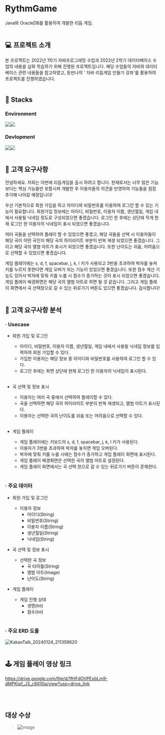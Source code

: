 # RythmGame
Java와 OracleDB를 활용하여 개발한 리듬 게임.
<br></br>

## 💻 프로젝트 소개 
본 프로젝트는 2022년 1학기 자바프로그래밍 수업과 2022년 2학기 데이터베이스 수업의 내용을 심화 학습하기 위해 진행된 프로젝트입니다. 
해당 수업들의 자바와 데이터베이스 관련 내용들을 참고하였고, 동빈나의 ' 자바 리듬게임 만들기 강좌'를 활용하여 프로젝트를 진행하였습니다.
<br></br>

## 📌 Stacks

### Environment
<img src="https://img.shields.io/badge/eclipseide-2C2255?style=for-the-badge&logo=eclipseide&logoColor=white"><img src="https://img.shields.io/badge/github-181717?style=for-the-badge&logo=github&logoColor=white">

### Devlopment
<img src="https://img.shields.io/badge/java-007396?style=for-the-badge&logo=java&logoColor=white"><img src="https://img.shields.io/badge/oracle-F80000?style=for-the-badge&logo=oracle&logoColor=white">
<br></br>

## 📢 고객 요구사항
안녕하세요. 저희는 이번에 리듬게임을 출시 하려고 합니다. 현재로서는 너무 많은 기능 보다는 핵심 기능들만 포함시켜 개발한 후 이용자들의 의견을 반영하여 기능들을 점점 추가해 나아갈 예정입니다! <br>

우선 기본적으로 회원 가입을 하고 아이디와 비밀번호를 이용하여 로그인 할 수 있는 기능이 필요합니다. 회원가입 정보에는 아이디, 비밀번호, 이용자 이름, 생년월일, 게임 내에서 사용될 닉네임 정도로 구성되었으면 좋겠습니다. 로그인 한 후에는 상단에 작게 현재 로그인 한 이용자의 닉네임이 표시 되었으면 좋겠습니다. <br>

여러 곡들을 선택하여 플레이 할 수 있었으면 좋겠고, 해당 곡들을 선택 시 이용자들이 해당 곡이 어떤 곡인지 해당 곡의 하이라이트 부분이 반복 재생 되었으면 좋겠습니다. 그리고 해당 곡의 앨범 아트가 표시가 되었으면 좋겠습니다. 또한 난이도는 쉬움, 어려움으로 선택할 수 있었으면 좋겠습니다. <br>

게임 플레이에는 s, d, f, spacebar, j, k, l 키가 사용되고 3번을 초과하여 박자를 놓쳐 키를 누르지 못한다면 게임 오버가 되는 기능이 있었으면 좋겠습니다. 또한 점수 계산 기능도 있어서 박자에 맞춰 키를 누를 시 점수가 증가하는 것이 표시 되었으면 좋겠습니다. 게임 플레이 배경화면은 해당 곡의 앨범 아트로 하면 될 것 같습니다. 그리고 게임 플레이 화면에서 곡 선택창으로 갈 수 있는 뒤로가기 버튼도 있으면 좋겠습니다.
 감사합니다! <br></br>


## 🔎 고객 요구사항 분석

### · Usecase

   - 회원 가입 및 로그인
     - 아이디, 비밀번호, 이용자 이름, 생년월일, 게임 내에서 사용될 닉네임 정보를 입력하여 회원 가입할 수 있다.
     - 가입한 이용자는 해당 정보 중 아이디와 비밀번호를 사용하여 로그인 할 수 있다.
     - 로그인 후에는 화면 상단에 현재 로그인 한 이용자의 닉네임이 표시된다. 
     <br></br>
   
   - 곡 선택 및 정보 표시
     - 이용자는 여러 곡 중에서 선택하여 플레이할 수 있다.
     - 곡을 선택하면 해당 곡의 하이라이트 부분이 반복 재생되고, 앨범 아트가 표시된다.
     - 이용자는 선택한 곡의 난이도를 쉬움 또는 어려움으로 선택할 수 있다.
     <br></br>

   - 게임 플레이
     - 게임 플레이에는 키보드의 s, d, f, spacebar, j, k, l 키가 사용된다.
     - 이용자가 3번을 초과하여 박자를 놓치면 게임 오버된다.
     - 박자에 맞춰 키를 누를 시에는 점수가 증가하고 게임 플레이 화면에 표시된다.
     - 게임 플레이 배경화면은 선택한 곡의 앨범 아트로 설정된다.
     - 게임 플레이 화면에서는 곡 선택 창으로 갈 수 있는 뒤로가기 버튼이 존재한다.
      <br></br>

### · 주요 데이터
    
   - 회원 가입 및 로그인 
     - 이용자 정보
       - 아이디(String)
       - 비밀번호(String)
       - 이용자 이름(String)
       - 생년월일(String)
       - 닉네임(String)

   - 곡 선택 및 정보 표시
     - 선택한 곡 정보
       - 곡 타이틀(String)
       - 앨범 아트(Image)
       - 난이도(String)
   
   - 게임 플레이
     - 게임 진행 상태
       - 생명(Int)
       - 점수(Int)
   <br></br>
   
### · 주요 ERD 도출
![KakaoTalk_20240124_211359620](https://github.com/SummerToday/RythmGame-Java_OracleDB/assets/88650436/bdec8306-5d20-4f77-bab3-f544f411e1af)
<br></br>

## 🕹 게임 플레이 영상 링크
https://drive.google.com/file/d/1fHFdOVPExbLm9-dMPKipf_J3_c8Xl5Ia/view?usp=drive_link

<br></br>

## 대상 수상
> ![image](https://github.com/user-attachments/assets/628a4ad7-1d36-4571-ab23-1d2edda91e84)

